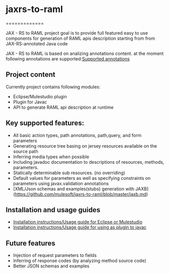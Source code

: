 # jaxrs-to-raml
=============

JAX - RS to RAML project goal is to provide full featured easy to use components for generation of RAML apis description starting from from JAX-RS-annotated Java code

JAX - RS to RAML is based on analizing annotations content.  at the moment following annotations are supported:[Supported annotations](https://github.com/mulesoft/jaxrs-to-raml/blob/master/annotations.md)

## Project content
Currently project contains following modules:

- Eclipse/Mulestudio plugin
- Plugin for Javac
- API to generate RAML api description at runtime

## Key supported features:
 * All basic action types, path annotations, path,query, and form parameters
 * Generating resource tree basing on jersey resources available on the source path
 * Inferring media types when possible
 * Including javadoc documentation to descriptions of resources, methods, parameters.
 * Statically determinable sub resources. (no overriding)
 * Default values for parameters as well as specifying constraints on parameters using javax.validation annotations
 * [XML/Json schemas and examples(stubs) generation with JAXB] (https://github.com/mulesoft/jaxrs-to-raml/blob/master/jaxb.md)


## Installation and usage guides

- [Installation instructions/Usage guide for Eclipse or Mulestudio](https://github.com/mulesoft/jaxrs-to-raml/blob/master/install.md)
- [Installation instructions/Usage guide for using as plugin to javac](https://github.com/mulesoft/jaxrs-to-raml/blob/master/javac.md)


## Future features
  * Injection of request parameters to fields
  * Inferring of response codes (by analyzing method source code)
  * Better JSON schemas and examples


